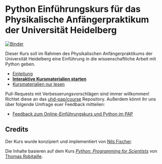 # Python Einführungskurs für das Physikalische Anfängerpraktikum der Universität Heidelberg

[![Binder](http://mybinder.org/badge.svg)](http://mybinder.org/repo/uhd-pap/course-deploy)

Dieser Kurs soll im Rahmen des Physikalischen Anfängerpraktikums der Universität Heidelberg eine Einführung in die wissenschaftliche Arbeit mit Python geben.

- [Einleitung](INTRO.md)
- [**Interaktive Kursmaterialien starten**](http://mybinder.org/repo/uhd-pap/course-deploy)
- [Kursmaterialien nur lesen](http://nbviewer.jupyter.org/github/uhd-pap/course/blob/master/index.ipynb)

Pull-Requests mit Verbesserungsvorschlägen sind immer willkommen! Richtet diese an das [uhd-pap/course](https://github.com/uhd-pap/course) Repository. Außerdem könnt ihr uns über folgende Umfrage euer Feedback mitteilen:

- [Feedback zum Online-Einführungskurs und Python im PAP](https://goo.gl/forms/nvuPvEOCP1CMrp5X2)


## Credits

Der Kurs wurde konzipiert und implementiert von [Nils Fischer](http://nilsleiffischer.de).

Die Inhalte basieren auf dem Kurs [_Python: Programming for Scientists_](https://github.com/astrofrog/py4sci) von [Thomas Robitaille](http://www2.mpia-hd.mpg.de/~robitaille/).
